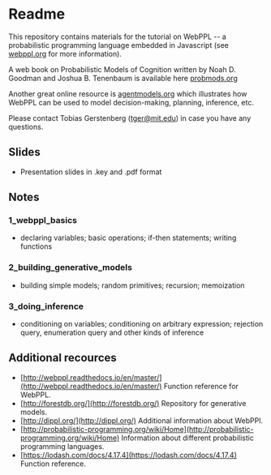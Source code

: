 # Readme 

This repository contains materials for the tutorial on WebPPL -- a probabilistic programming language embedded in Javascript (see [webppl.org](http://webppl.org) for more information).

A web book on Probabilistic Models of Cognition written by Noah D. Goodman and Joshua B. Tenenbaum is available here [probmods.org](http://probmods.org)

Another great online resource is [agentmodels.org](http://www.agentmodels.org) which illustrates how WebPPL can be used to model decision-making, planning, inference, etc.  

Please contact Tobias Gerstenberg ([tger@mit.edu](mailto:tger@mit.edu)) in case you have any questions.

## Slides 

- Presentation slides in .key and .pdf format 

## Notes 

### 1_webppl_basics 

- declaring variables; basic operations; if-then statements; writing functions 

### 2_building_generative_models 

- building simple models; random primitives; recursion; memoization 

### 3_doing_inference

- conditioning on variables; conditioning on arbitrary expression; rejection query, enumeration query and other kinds of inference 

## Additional recources 

- [http://webppl.readthedocs.io/en/master/](http://webppl.readthedocs.io/en/master/) Function reference for WebPPL.
- [http://forestdb.org/](http://forestdb.org/) Repository for generative models. 
- [http://dippl.org/](http://dippl.org/) Additional information about WebPPl.
- [http://probabilistic-programming.org/wiki/Home](http://probabilistic-programming.org/wiki/Home) Information about different probabilistic programming languages. 
- [https://lodash.com/docs/4.17.4](https://lodash.com/docs/4.17.4) Function reference.  
